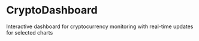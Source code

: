 # CryptoDashboard
Interactive dashboard for cryptocurrency monitoring with real-time updates for selected charts

